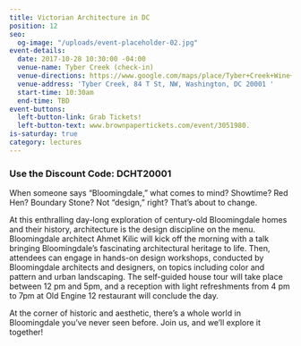 ```yaml
---
title: Victorian Architecture in DC
position: 12
seo:
  og-image: "/uploads/event-placeholder-02.jpg"
event-details:
  date: 2017-10-28 10:30:00 -04:00
  venue-name: Tyber Creek (check-in)
  venue-directions: https://www.google.com/maps/place/Tyber+Creek+Wine+Bar+%26+Kitchen/@38.9154342,-77.014102,17z/data=!3m1!4b1!4m5!3m4!1s0x89b7b7f841f52a2d:0xa35b1ab39410f4eb!8m2!3d38.91543!4d-77.0119133
  venue-address: 'Tyber Creek, 84 T St, NW, Washington, DC 20001 '
  start-time: 10:30am
  end-time: TBD
event-buttons:
  left-button-link: Grab Tickets!
  left-button-text: www.brownpapertickets.com/event/3051980.
is-saturday: true
category: lectures
---
```


### Use the Discount Code: DCHT20001

When someone says “Bloomingdale,” what comes to mind? Showtime? Red Hen? Boundary Stone? Not “design,” right? That’s about to change.

At this enthralling day-long exploration of century-old Bloomingdale homes and their history, architecture is the design discipline on the menu. Bloomingdale architect Ahmet Kilic will kick off the morning with a talk bringing Bloomingdale’s fascinating architectural heritage to life. Then, attendees can engage in hands-on design workshops, conducted by Bloomingdale architects and designers, on topics including color and pattern and urban landscaping. The self-guided house tour will take place between 12 pm and 5pm, and a reception with light refreshments from 4 pm to 7pm at Old Engine 12 restaurant will conclude the day.

At the corner of historic and aesthetic, there’s a whole world in Bloomingdale you’ve never seen before. Join us, and we’ll explore it together!